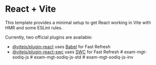 # React + Vite

This template provides a minimal setup to get React working in Vite with HMR and some ESLint rules.

Currently, two official plugins are available:

- [@vitejs/plugin-react](https://github.com/vitejs/vite-plugin-react/blob/main/packages/plugin-react/README.md) uses [Babel](https://babeljs.io/) for Fast Refresh
- [@vitejs/plugin-react-swc](https://github.com/vitejs/vite-plugin-react-swc) uses [SWC](https://swc.rs/) for Fast Refresh
#   e x a m - m g t - s o d i q - j s  
 #   e x a m - m g t - s o d i q - j s - s t d  
 #   e x a m - m g t - s o d i q - j s - i n v  
 